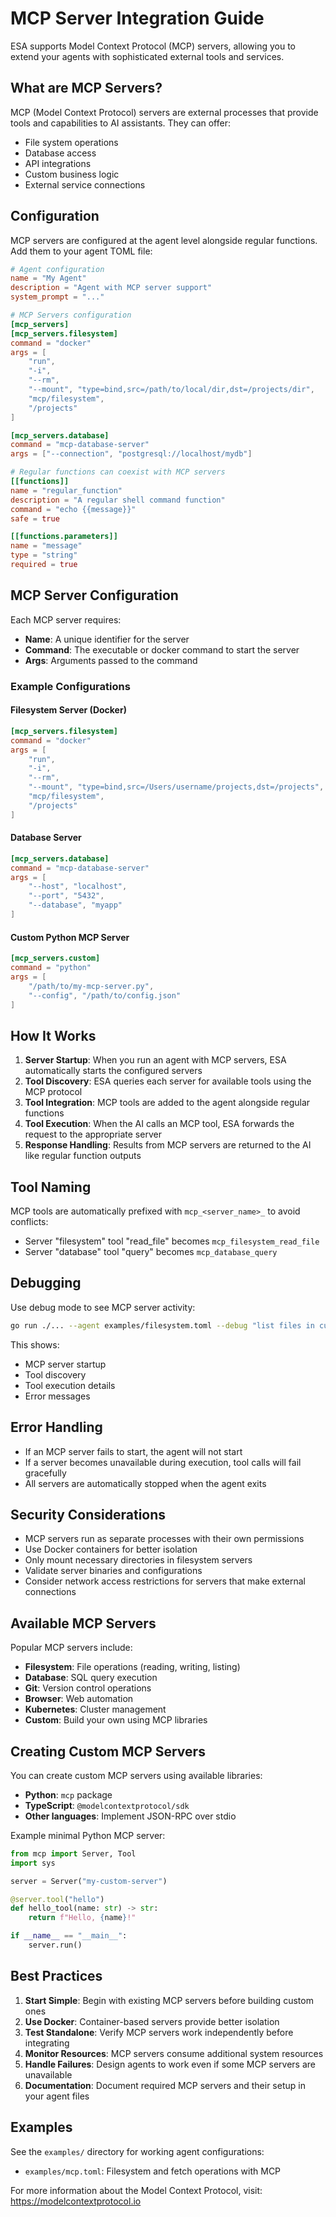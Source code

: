 # MCP Server Integration Guide

ESA supports Model Context Protocol (MCP) servers, allowing you to extend your agents with sophisticated external tools and services.

## What are MCP Servers?

MCP (Model Context Protocol) servers are external processes that provide tools and capabilities to AI assistants. They can offer:

- File system operations
- Database access
- API integrations
- Custom business logic
- External service connections

## Configuration

MCP servers are configured at the agent level alongside regular functions. Add them to your agent TOML file:

```toml
# Agent configuration
name = "My Agent"
description = "Agent with MCP server support"
system_prompt = "..."

# MCP Servers configuration
[mcp_servers]
[mcp_servers.filesystem]
command = "docker"
args = [
    "run",
    "-i",
    "--rm",
    "--mount", "type=bind,src=/path/to/local/dir,dst=/projects/dir",
    "mcp/filesystem",
    "/projects"
]

[mcp_servers.database]
command = "mcp-database-server"
args = ["--connection", "postgresql://localhost/mydb"]

# Regular functions can coexist with MCP servers
[[functions]]
name = "regular_function"
description = "A regular shell command function"
command = "echo {{message}}"
safe = true

[[functions.parameters]]
name = "message"
type = "string"
required = true
```

## MCP Server Configuration

Each MCP server requires:

- **Name**: A unique identifier for the server
- **Command**: The executable or docker command to start the server
- **Args**: Arguments passed to the command

### Example Configurations

#### Filesystem Server (Docker)
```toml
[mcp_servers.filesystem]
command = "docker"
args = [
    "run",
    "-i",
    "--rm",
    "--mount", "type=bind,src=/Users/username/projects,dst=/projects",
    "mcp/filesystem",
    "/projects"
]
```

#### Database Server
```toml
[mcp_servers.database]
command = "mcp-database-server"
args = [
    "--host", "localhost",
    "--port", "5432",
    "--database", "myapp"
]
```

#### Custom Python MCP Server
```toml
[mcp_servers.custom]
command = "python"
args = [
    "/path/to/my-mcp-server.py",
    "--config", "/path/to/config.json"
]
```

## How It Works

1. **Server Startup**: When you run an agent with MCP servers, ESA automatically starts the configured servers
2. **Tool Discovery**: ESA queries each server for available tools using the MCP protocol
3. **Tool Integration**: MCP tools are added to the agent alongside regular functions
4. **Tool Execution**: When the AI calls an MCP tool, ESA forwards the request to the appropriate server
5. **Response Handling**: Results from MCP servers are returned to the AI like regular function outputs

## Tool Naming

MCP tools are automatically prefixed with `mcp_<server_name>_` to avoid conflicts:

- Server "filesystem" tool "read_file" becomes `mcp_filesystem_read_file`
- Server "database" tool "query" becomes `mcp_database_query`

## Debugging

Use debug mode to see MCP server activity:

```bash
go run ./... --agent examples/filesystem.toml --debug "list files in current directory"
```

This shows:
- MCP server startup
- Tool discovery
- Tool execution details
- Error messages

## Error Handling

- If an MCP server fails to start, the agent will not start
- If a server becomes unavailable during execution, tool calls will fail gracefully
- All servers are automatically stopped when the agent exits

## Security Considerations

- MCP servers run as separate processes with their own permissions
- Use Docker containers for better isolation
- Only mount necessary directories in filesystem servers
- Validate server binaries and configurations
- Consider network access restrictions for servers that make external connections

## Available MCP Servers

Popular MCP servers include:

- **Filesystem**: File operations (reading, writing, listing)
- **Database**: SQL query execution
- **Git**: Version control operations
- **Browser**: Web automation
- **Kubernetes**: Cluster management
- **Custom**: Build your own using MCP libraries

## Creating Custom MCP Servers

You can create custom MCP servers using available libraries:

- **Python**: `mcp` package
- **TypeScript**: `@modelcontextprotocol/sdk`
- **Other languages**: Implement JSON-RPC over stdio

Example minimal Python MCP server:
```python
from mcp import Server, Tool
import sys

server = Server("my-custom-server")

@server.tool("hello")
def hello_tool(name: str) -> str:
    return f"Hello, {name}!"

if __name__ == "__main__":
    server.run()
```

## Best Practices

1. **Start Simple**: Begin with existing MCP servers before building custom ones
2. **Use Docker**: Container-based servers provide better isolation
3. **Test Standalone**: Verify MCP servers work independently before integrating
4. **Monitor Resources**: MCP servers consume additional system resources
5. **Handle Failures**: Design agents to work even if some MCP servers are unavailable
6. **Documentation**: Document required MCP servers and their setup in your agent files

## Examples

See the `examples/` directory for working agent configurations:

- `examples/mcp.toml`: Filesystem and fetch operations with MCP

For more information about the Model Context Protocol, visit: https://modelcontextprotocol.io
